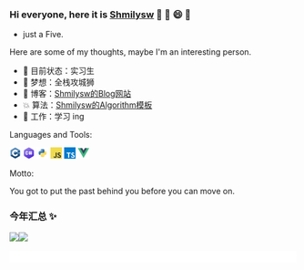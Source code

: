<!--
### Hi there 👋
### 大家好，这里是[Shmilysw](http://shmilysw.github.io/) ✨ 👋 🤔 😄 ⚡ :tada:
-->

### Hi everyone, here it is [Shmilysw](http://shmilysw.github.io/) 👋 🤔 😄 :tada:

<!-- + work -> "研究院光电研究所" -->
<!-- + 还是个 Five -->

+ just a Five.

<!-- + 世界之大，无奇不有，每天一遍，三观再见！-->

<!-- 以下是我的一些想法，也许我是个有趣的人 -->

Here are some of my thoughts, maybe I'm an interesting person.

- :rocket: 目前状态：实习生
- :clown_face: 梦想：全栈攻城狮 <!-- - 💬 微信：请备注事由 -->
- :pencil: 博客：<a href="https://shmilysw.github.io/" target="_blank">Shmilysw的Blog网站</a>
- :boom: 算法：<a href="https://shmilysw.github.io/algorithm/" target="_blank">Shmilysw的Algorithm模板</a>
- :poop: 工作：学习 ing 

Languages and Tools:

<code><img height="20" src="https://raw.githubusercontent.com/github/explore/80688e429a7d4ef2fca1e82350fe8e3517d3494d/topics/cpp/cpp.png"></code>
<code><img height="20" src="https://raw.githubusercontent.com/github/explore/80688e429a7d4ef2fca1e82350fe8e3517d3494d/topics/csharp/csharp.png"></code>
<code><img height="20" src="https://raw.githubusercontent.com/github/explore/80688e429a7d4ef2fca1e82350fe8e3517d3494d/topics/python/python.png"></code>
<code><img height="20" src="https://raw.githubusercontent.com/github/explore/80688e429a7d4ef2fca1e82350fe8e3517d3494d/topics/javascript/javascript.png"></code>
<code><img height="20" src="https://raw.githubusercontent.com/github/explore/80688e429a7d4ef2fca1e82350fe8e3517d3494d/topics/typescript/typescript.png"></code>
<code><img height="20" src="https://raw.githubusercontent.com/github/explore/80688e429a7d4ef2fca1e82350fe8e3517d3494d/topics/vue/vue.png"></code>
<!-- <code><img height="20" src="https://raw.githubusercontent.com/github/explore/80688e429a7d4ef2fca1e82350fe8e3517d3494d/topics/java/java.png"></code> -->
<!-- <code><img height="20" src="https://raw.githubusercontent.com/github/explore/80688e429a7d4ef2fca1e82350fe8e3517d3494d/topics/c/c.png"></code> -->

<!-- <code><img height="20" src="https://raw.githubusercontent.com/github/explore/80688e429a7d4ef2fca1e82350fe8e3517d3494d/topics/typescript/typescript.png"></code> -->
<!-- <code><img height="20" src="https://raw.githubusercontent.com/github/explore/80688e429a7d4ef2fca1e82350fe8e3517d3494d/topics/react/react.png"></code> -->
<!-- <code><img height="20" src="https://raw.githubusercontent.com/github/explore/80688e429a7d4ef2fca1e82350fe8e3517d3494d/topics/html/html.png"></code> -->
<!-- <code><img height="20" src="https://raw.githubusercontent.com/github/explore/80688e429a7d4ef2fca1e82350fe8e3517d3494d/topics/css/css.png"></code> -->
<!-- <code><img height="20" src="https://raw.githubusercontent.com/github/explore/80688e429a7d4ef2fca1e82350fe8e3517d3494d/topics/git/git.png"></code> -->

Motto:

You got to put the past behind you before you can move on. 

### 今年汇总 ✨

<img align="" height="137px" src="https://readme-stats.clckblog.space/api?username=Shmilysw&hide_title=true&hide_border=true&show_icons=true&include_all_commits=true&line_height=21&bg_color=0,EC6C6C,FFD479,FFFC79,73FA79&theme=graywhite&locale=cn" /><img align="" height="137px" src="https://readme-stats.clckblog.space/api/top-langs/?username=Shmilysw&hide_title=true&hide_border=true&layout=compact&bg_color=0,73FA79,73FDFF,D783FF&theme=graywhite&locale=cn" />

<!--
<div align=""> <img src="https://stats.justsong.cn/api/website/?url=https://github.com/&style=flat&logo=github">
<img src="https://stats.justsong.cn/api/website/?url=https://google.com/&style=flat&logo=google">
<img src="https://stats.justsong.cn/api/website/?url=https://telegram.org/&style=flat&logo=telegram">
</div>
-->

<!--Line跑码线-->
<img src="https://github.com/heartyang520/HeartYang.github.io/blob/main/share/paomaxian.gif?raw=true" height="20" width="100%">
<!--贡献速度-->
<!-- <img src="https://github-readme-activity-graph.vercel.app/graph?username=Shmilysw&theme=react-dark&bg_color=20232a&hide_border=true"width="100%"/> -->
<!--
<div align="center"><img src="https://github.com/Shmilysw/Shmilysw.github.io/blob/main/share/QR_c.gif?raw=true"width="20%"><img src="https://komarev.com/ghpvc/?username=Shmilysw&amp;label=Views&amp;color=0e75b6&amp;style=flat"style="max-width: 100%;"><img src="https://badges.pufler.dev/visits/Shmilysw/Shmilysw?color=black&logo=github&style=flat-square">♂
<img src="https://github.com/heartyang520/HeartYang.github.io/blob/main/share/duck.gif?raw=true"width="20%">
</div>
-->
<!--
**Shmilysw/Shmilysw** is a ✨ _special_ ✨ repository because its `README.md` (this file) appears on your GitHub profile.

Here are some ideas to get you started:

- 🔭 I’m currently working on ...
- 🌱 I’m currently learning ...
- 👯 I’m looking to collaborate on ...
- 🤔 I’m looking for help with ...
- 💬 Ask me about ...
- 📫 How to reach me: ...
- 😄 Pronouns: ...
- ⚡ Fun fact: ...
-->
<!--
## 我是鱼皮 🐟

- 🐧 大厂全栈攻城狮，腾讯云云开发高级布道师，全网百万粉编程知识博主
- 👨‍💻 经历：<a href="https://www.bilibili.com/read/cv11481506" target="_blank">关于我，19 线程序员小 UP</a>
- 🏡 作品：<a href="https://github.com/liyupi/code-nav" target="_blank">编程导航</a> | <a href="https://github.com/liyupi/sql-father-frontend-public" target="_blank">SQL之父</a> | <a href="https://github.com/liyupi/yuindex" target="_blank">极客范主页</a> | <a href="https://github.com/liyupi/sql-generator" target="_blank">SQL生成器</a> | <a href="https://github.com/liyupi/mianshiya" target="_blank">面试鸭</a> | <a href="https://github.com/liyupi/free-programming-resources" target="_blank">免费编程资源大全</a> | <a href="https://github.com/liyupi/free-programming-resources" target="_blank">求星星 ✨</a>
- 🌱 干货：<a href="https://636f-codenav-8grj8px727565176-1256524210.tcb.qcloud.la/yupi_wechat.png" target="_blank">公众号『 程序员鱼皮 』</a>
- 😺 视频：<a href="https://space.bilibili.com/12890453" target="_blank">B站 程序员鱼皮</a> | 抖音 coder_yupi
- 💬 微信：yupi1085（请备注事由）
- 🤔 问题：<a href="https://www.zhihu.com/people/yupi-31-97" target="_blank">知乎 @程序员鱼皮</a>
- 👭 我的编程知识星球：<a target="_blank" href="https://yupi.icu">帮你学编程、做项目的圈子，可以向我 1 对 1 提问</a>
- 🛫 万人 ChatGPT 免费交流群：<a target="_blank" href="https://t.zsxq.com/0cb9vuZXi">点击链接加入，把握时代风口</a>


## 今年汇总 ✨

<img align="" height="137px" src="https://github-readme-stats.vercel.app/api?username=liyupi&hide_title=true&hide_border=true&show_icons=true&include_all_commits=true&line_height=21&bg_color=0,EC6C6C,FFD479,FFFC79,73FA79&theme=graywhite&locale=cn" /><img align="" height="137px" src="https://github-readme-stats.vercel.app/api/top-langs/?username=liyupi&hide_title=true&hide_border=true&layout=compact&bg_color=0,73FA79,73FDFF,D783FF&theme=graywhite&locale=cn" />
-->
